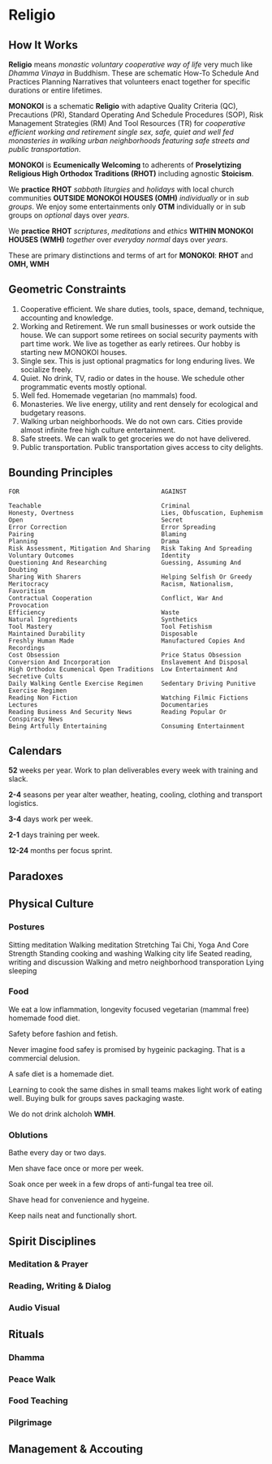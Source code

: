 # Religio

## How It Works

__Religio__ means *monastic voluntary cooperative way of life* very much like *Dhamma Vinaya* in Buddhism. These are schematic How-To Schedule And Practices Planning Narratives that volunteers enact together for specific durations or entire lifetimes. 

__MONOKOI__ is a schematic __Religio__ with adaptive Quality Criteria (QC), Precautions (PR), Standard Operating And Schedule Procedures (SOP), Risk Management Strategies (RM) And Tool Resources (TR) for *cooperative efficient working and retirement single sex, safe, quiet and well fed monasteries in walking urban neighborhoods featuring safe streets and public transportation*. 

__MONOKOI__ is __Ecumenically Welcoming__ to adherents of  __Proselytizing Religious High Orthodox Traditions (RHOT)__ including agnostic __Stoicism__.

We __practice__ __RHOT__ *sabbath liturgies* and *holidays* with local church communities __OUTSIDE MONOKOI HOUSES (OMH)__ *individually* or in *sub groups*. We enjoy some entertainments only __OTM__ individually or in sub groups on *optional* days over *years*.

We __practice__ __RHOT__ *scriptures*, *meditations* and *ethics*  __WITHIN MONOKOI HOUSES (WMH)__ *together* over *everyday normal* days over *years*.

These are primary distinctions and terms of art for __MONOKOI__: __RHOT__ and __OMH, WMH__

## Geometric Constraints

1. Cooperative efficient. We share duties, tools, space, demand, technique, accounting and knowledge. 
1. Working and Retirement. We run small businesses or work outside the house. We can support some retirees on social security payments with part time work. We live as together as early retirees. Our hobby is starting new MONOKOI houses.
2. Single sex. This is just optional pragmatics for long enduring lives. We socialize freely.
1. Quiet. No drink, TV, radio or dates in the house. We schedule other programmatic events mostly optional.
1. Well fed. Homemade vegetarian (no mammals) food.
1. Monasteries. We live energy, utility and rent densely for ecological and budgetary reasons. 
1. Walking urban neighborhoods. We do not own cars. Cities provide almost infinite free high culture entertainment.
1. Safe streets. We can walk to get groceries we do not have delivered.
1. Public transportation. Public transportation gives access to city delights.


## Bounding Principles

    FOR                                       AGAINST
    
    Teachable                                 Criminal
    Honesty, Overtness                        Lies, Obfuscation, Euphemism
    Open                                      Secret
    Error Correction                          Error Spreading
    Pairing                                   Blaming
    Planning                                  Drama
    Risk Assessment, Mitigation And Sharing   Risk Taking And Spreading
    Voluntary Outcomes                        Identity
    Questioning And Researching               Guessing, Assuming And Doubting
    Sharing With Sharers                      Helping Selfish Or Greedy
    Meritocracy                               Racism, Nationalism, Favoritism
    Contractual Cooperation                   Conflict, War And Provocation
    Efficiency                                Waste
    Natural Ingredients                       Synthetics
    Tool Mastery                              Tool Fetishism
    Maintained Durability                     Disposable
    Freshly Human Made                        Manufactured Copies And Recordings
    Cost Obsession                            Price Status Obsession
    Conversion And Incorporation              Enslavement And Disposal
    High Orthodox Ecumenical Open Traditions  Low Entertainment And Secretive Cults
    Daily Walking Gentle Exercise Regimen     Sedentary Driving Punitive Exercise Regimen
    Reading Non Fiction                       Watching Filmic Fictions
    Lectures                                  Documentaries
    Reading Business And Security News        Reading Popular Or Conspiracy News
    Being Artfully Entertaining               Consuming Entertainment
    
    
    
## Calendars

__52__ weeks per year. Work to plan deliverables every week with training and slack.

__2-4__ seasons per year alter weather, heating, cooling, clothing and transport logistics.

__3-4__ days work per week.

__2-1__ days training per week.

__12-24__ months per focus sprint.

## Paradoxes

## Physical Culture

### Postures

Sitting meditation
Walking meditation
Stretching Tai Chi, Yoga And Core Strength
Standing cooking and washing
Walking city life
Seated reading, writing and discussion
Walking and metro neighborhood transporation
Lying sleeping

### Food

We eat a low inflammation, longevity focused vegetarian (mammal free) homemade food diet.

Safety before fashion and fetish. 

Never imagine food safey is promised by hygeinic packaging. That is a commercial delusion. 

A safe diet is a homemade diet. 

Learning to cook the same dishes in small teams makes light work of eating well. Buying bulk for groups saves packaging waste. 

We do not drink alcholoh __WMH__.

### Oblutions

Bathe every day or two days.

Men shave face once or more per week.

Soak once per week in a few drops of anti-fungal tea tree oil.

Shave head for convenience and hygeine.

Keep nails neat and functionally short.


## Spirit Disciplines

### Meditation & Prayer

### Reading, Writing & Dialog

### Audio Visual 

## Rituals

### Dhamma

### Peace Walk

### Food Teaching

### Pilgrimage

## Management & Accouting
